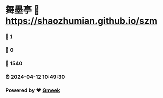 # 舞墨亭 :link: https://shaozhumian.github.io/szm 
### :page_facing_up: [1](https://shaozhumian.github.io/szm/tag.html) 
### :speech_balloon: 0 
### :hibiscus: 1540 
### :alarm_clock: 2024-04-12 10:49:30 
### Powered by :heart: [Gmeek](https://github.com/Meekdai/Gmeek)
